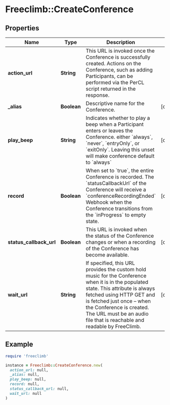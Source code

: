 # Freeclimb::CreateConference

## Properties

| Name | Type | Description | Notes |
| ---- | ---- | ----------- | ----- |
| **action_url** | **String** |  This URL is invoked once the Conference is successfully created. Actions on the Conference, such as adding Participants, can be performed via the PerCL script returned in the response.  |  |
| **_alias** | **Boolean** | Descriptive name for the Conference.  | [optional] |
| **play_beep** | **String** | Indicates whether to play a beep when a Participant enters or leaves the Conference. either &#x60;always&#x60;, &#x60;never&#x60;, &#x60;entryOnly&#x60;, or &#x60;exitOnly&#x60;. Leaving this unset will make conference default to &#x60;always&#x60;  | [optional] |
| **record** | **Boolean** | When set to &#x60;true&#x60;, the entire Conference is recorded. The &#x60;statusCallbackUrl&#x60; of the Conference will receive a &#x60;conferenceRecordingEnded&#x60; Webhook when the Conference transitions from the &#x60;inProgress&#x60; to empty state. | [optional] |
| **status_callback_url** | **Boolean** | This URL is invoked when the status of the Conference changes or when a recording of the Conference has become available. | [optional] |
| **wait_url** | **String** | If specified, this URL provides the custom hold music for the Conference when it is in the populated state. This attribute is always fetched using HTTP GET and is fetched just once – when the Conference is created. The URL must be an audio file that is reachable and readable by FreeClimb. | [optional] |

## Example

```ruby
require 'freeclimb'

instance = Freeclimb::CreateConference.new(
  action_url: null,
  _alias: null,
  play_beep: null,
  record: null,
  status_callback_url: null,
  wait_url: null
)
```

